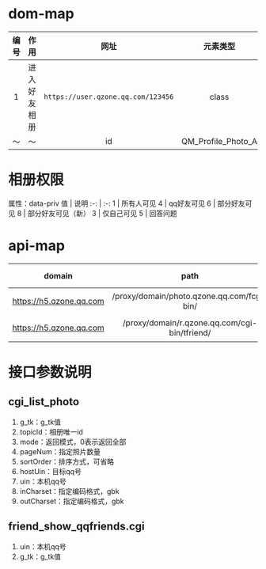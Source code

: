 # dom-map
编号 | 作用 | 网址 | 元素类型 | 元素名
:-: | :-: | :-: | :-: | :-:
1 | 进入好友相册 | `https://user.qzone.qq.com/123456` | class | btn-fs-sure
 | ～ | ～ | id | QM_Profile_Photo_A

# 相册权限
属性：data-priv
值 | 说明
:-: | :-:
1 | 所有人可见
4 | qq好友可见
6 | 部分好友可见
8 | 部分好友可见（新）
3 | 仅自己可见
5 | 回答问题

# api-map
domain | path | apt-name | api-function | data-type | request-type
:-: | :-: | :-: | :-: | :-: | :-:
https://h5.qzone.qq.com | /proxy/domain/photo.qzone.qq.com/fcgi-bin/ | cgi_list_photo | 返回照片列表 | jsonp | GET
https://h5.qzone.qq.com | /proxy/domain/r.qzone.qq.com/cgi-bin/tfriend/ | friend_show_qqfriends.cgi | 获取qq好友列表 | jsonp | GET


# 接口参数说明
## cgi_list_photo
1. g_tk：g_tk值
2. topicId：相册唯一id
3. mode：返回模式，0表示返回全部
4. pageNum：指定照片数量
5. sortOrder：排序方式，可省略
6. hostUin：目标qq号
7. uin：本机qq号
8. inCharset：指定编码格式，gbk
9. outCharset：指定编码格式，gbk

## friend_show_qqfriends.cgi
1. uin：本机qq号
2. g_tk：g_tk值
